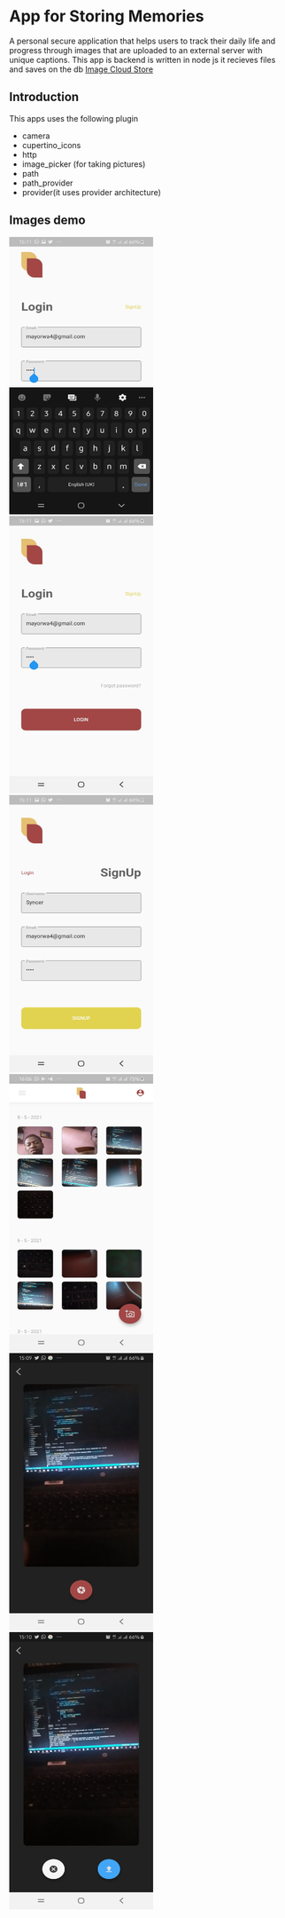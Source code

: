 # App for Storing Memories 

A personal secure application that helps users to track their daily life and progress through images that are uploaded to an external server with unique captions.
This app is backend is written in node js it recieves files and saves on the db [Image Cloud Store](https://github.com/mayor04/Image_Cloud_Store)

## Introduction
This apps uses the following plugin
 - camera
 - cupertino_icons
 - http
 - image_picker (for taking pictures)
 - path
 - path_provider
 - provider(it uses provider architecture)

## Images demo

<img src="assets/icon/ar(3).jpg" width="260" height="500">
<img src="assets/icon/ar(4).jpg" width="260" height="500">
<img src="assets/icon/ar(5).jpg" width="260" height="500">
<img src="assets/icon/ar(6).jpg" width="260" height="500">
<img src="assets/icon/ar(1).jpg" width="260" height="500">
<img src="assets/icon/ar(2).jpg" width="260" height="500">
